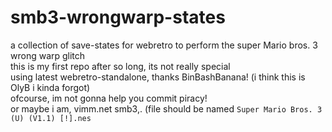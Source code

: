 # smb3-wrongwarp-states
a collection of save-states for webretro to perform the super Mario bros. 3 wrong warp glitch
<br>
this is my first repo after so long, its not really special
<br>
using latest webretro-standalone, thanks BinBashBanana! (i think this is OlyB i kinda forgot)
<br> ofcourse, im not gonna help you commit piracy!<br>
or maybe i am, vimm.net smb3,. (file should be named `Super Mario Bros. 3 (U) (V1.1) [!].nes`
